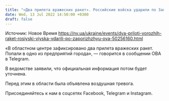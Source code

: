 ```yaml
---
title: "«Два прилета вражеских ракет». Российские войска ударили по Запорожью, попали в одно из предприятий — ОВА"
date: Wed, 13 Jul 2022 14:50:00 +0300
draft: false
---
```

Источник: Новое Время https://nv.ua/ukraine/events/dva-priloti-vorozhih-raket-rosiyski-viyska-vdarili-po-zaporizhzhyu-ova-50256160.html


«В областном центре зафиксировано два прилета вражеских ракет. Попали в одно из предприятий города», — говорится в сообщении ОВА в Telegram.

 В ведомстве заявили, что официальная информация потом будет уточнена.

Перед этим в области была объявлена воздушная тревога.

Присоединяйтесь к нам в соцсетях Facebook, Telegram и Instagram.
